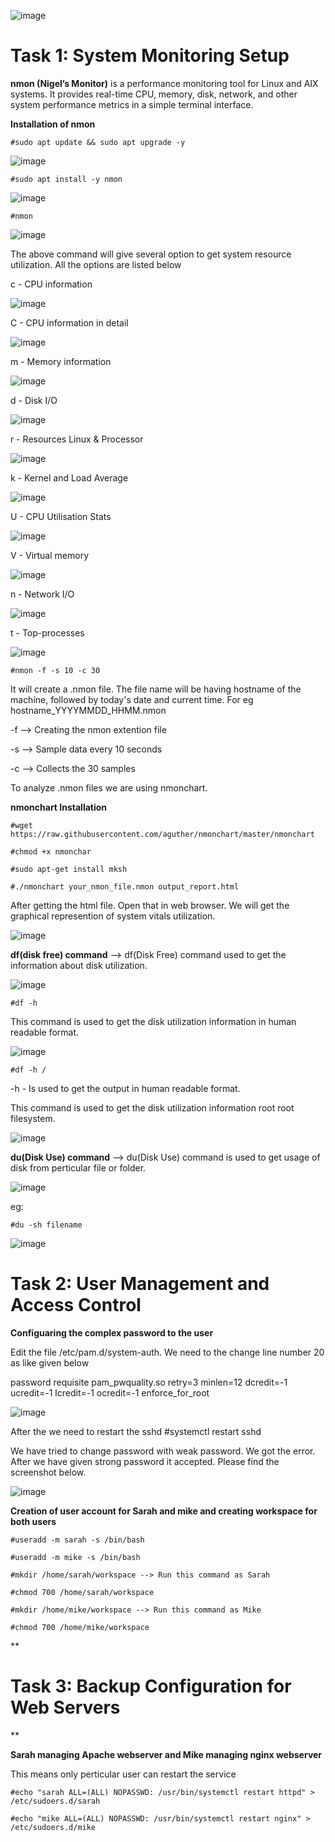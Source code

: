 ![image](https://github.com/user-attachments/assets/ae6af9e9-c608-4cc8-aa8c-d4fc2f79ab9f)

**<h1>Task 1: System Monitoring Setup</h1>**

**nmon (Nigel’s Monitor)** is a performance monitoring tool for Linux and AIX systems. It provides real-time CPU, memory, disk, network, and other system performance metrics in a simple terminal interface.

  **Installation of nmon**
  
    #sudo apt update && sudo apt upgrade -y
![image](https://github.com/user-attachments/assets/21030fad-ca46-425d-affc-6d8803bb6284)

    #sudo apt install -y nmon
 ![image](https://github.com/user-attachments/assets/3613861e-7ad8-4bb0-8616-54a121d0532f)

    #nmon
 ![image](https://github.com/user-attachments/assets/c6667067-6ae7-4b57-b24e-6ba87df12964)

The above command will give several option to get system resource utilization. All the options are listed below

c - CPU information

 ![image](https://github.com/user-attachments/assets/41a35fee-213a-489a-aa5a-4e93f9afa3b7)
    
C - CPU information in detail

 ![image](https://github.com/user-attachments/assets/e0b92aee-bd23-4815-bc8b-ceb746efa120)
    
m - Memory information

![image](https://github.com/user-attachments/assets/3b514dc2-deab-463b-9be8-6b90f9bc6632)

d - Disk I/O 

![image](https://github.com/user-attachments/assets/5671f86a-6580-4629-8e09-bcccd5e73fb9)

r - Resources Linux & Processor 

![image](https://github.com/user-attachments/assets/9bb15607-58f4-4107-be89-2d4fb4917d75)

k - Kernel and Load Average

![image](https://github.com/user-attachments/assets/6fbe7e6a-b561-437b-a565-862b104a022c)

U - CPU Utilisation Stats 

![image](https://github.com/user-attachments/assets/0d3a3655-58b3-4155-a6d3-4222b6611146)

V - Virtual memory

![image](https://github.com/user-attachments/assets/da94f210-cc4c-4901-8f0e-6baf3401e6ec)

n - Network I/O

![image](https://github.com/user-attachments/assets/a566825b-6724-46b0-9382-160674862d58)

t - Top-processes

![image](https://github.com/user-attachments/assets/3d2725be-6ea4-40f2-9883-39f78d00f4ca)

    #nmon -f -s 10 -c 30
      
It will create a .nmon file. The file name will be having hostname of the machine, followed by today's date and current time. For eg hostname_YYYYMMDD_HHMM.nmon
 
 -f --> Creating the nmon extention file
 
 -s --> Sample data every 10 seconds
 
 -c --> Collects the 30 samples

 To analyze .nmon files we are using nmonchart.

 **nmonchart Installation**

    #wget https://raw.githubusercontent.com/aguther/nmonchart/master/nmonchart

    #chmod +x nmonchar

    #sudo apt-get install mksh

    #./nmonchart your_nmon_file.nmon output_report.html

After getting the html file. Open that in web browser. We will get the graphical represention of system vitals utilization.

![image](https://github.com/user-attachments/assets/f804c9e2-2882-4879-9be7-0e0039ce248b)

**df(disk free) command** --> df(Disk Free) command used to get the information about disk utilization.

![image](https://github.com/user-attachments/assets/a1fbc427-6ef1-4e51-aa13-2cf9a3dc31d1)

    #df -h
This command is used to get the disk utilization information in human readable format.

![image](https://github.com/user-attachments/assets/f4d8ef39-0136-4f55-bcf1-f58842ebd887)

    #df -h /
  -h - Is used to get the output in human readable format.
  
 This command is used to get the disk utilization information root root filesystem.

![image](https://github.com/user-attachments/assets/48958a24-92ac-4e5a-b27f-6d630c303fa7)

**du(Disk Use) command** --> du(Disk Use) command is used to get usage of disk from perticular file or folder.

![image](https://github.com/user-attachments/assets/86000541-eb8d-4c82-a223-954a06bd7df0)

eg:

    #du -sh filename

![image](https://github.com/user-attachments/assets/87dcf2f8-55e1-4577-9a14-e7dfe0c49822)

**<h1>Task 2: User Management and Access Control</h1>**
 
 **Configuaring the complex password to the user**

Edit the file /etc/pam.d/system-auth. We need to the change line number 20 as like given below

password    requisite                                    pam_pwquality.so retry=3 minlen=12 dcredit=-1 ucredit=-1 lcredit=-1 ocredit=-1 enforce_for_root

![image](https://github.com/user-attachments/assets/1a276026-47d5-481e-ad5d-5fdc4ca611b5)

After the we need to restart the sshd
    #systemctl restart sshd

We have tried to change password with weak password. We got the error. After we have given strong password it accepted. Please find the screenshot below.

![image](https://github.com/user-attachments/assets/0dc53d28-f557-4c04-8cdd-f4547dff595f)

**Creation of user account for Sarah and mike and creating workspace for both users**

    #useradd -m sarah -s /bin/bash
    
    #useradd -m mike -s /bin/bash
    
    #mkdir /home/sarah/workspace --> Run this command as Sarah

    #chmod 700 /home/sarah/workspace
    
    #mkdir /home/mike/workspace --> Run this command as Mike

    #chmod 700 /home/mike/workspace

** <h1>Task 3: Backup Configuration for Web Servers</h1>**

**Sarah managing Apache webserver and Mike managing nginx webserver**

This means only perticular user can restart the service

    #echo "sarah ALL=(ALL) NOPASSWD: /usr/bin/systemctl restart httpd" > /etc/sudoers.d/sarah
    
    #echo "mike ALL=(ALL) NOPASSWD: /usr/bin/systemctl restart nginx" > /etc/sudoers.d/mike










 













    


    


